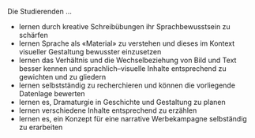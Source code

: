 Die Studierenden ...

* lernen durch kreative Schreibübungen ihr Sprachbewusstsein zu schärfen
* lernen Sprache als «Material» zu verstehen und dieses im Kontext visueller Gestaltung bewusster einzusetzen
* lernen das Verhältnis und die Wechselbeziehung von Bild und Text besser kennen und sprachlich–visuelle Inhalte entsprechend zu gewichten und zu  gliedern
* lernen selbstständig zu recherchieren und können die vorliegende Datenlage bewerten
* lernen es, Dramaturgie in Geschichte und Gestaltung zu planen
* lernen verschiedene Inhalte entsprechend zu erzählen
* lernen es, ein Konzept für eine narrative Werbekampagne selbständig zu erarbeiten
